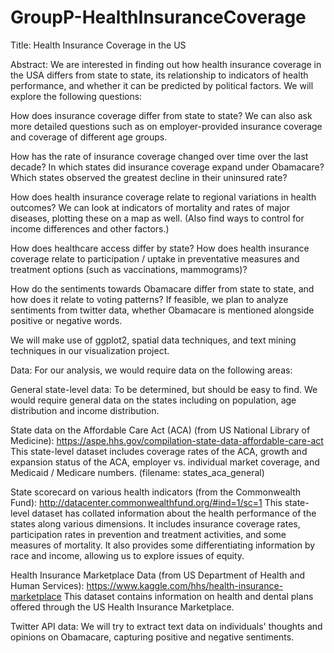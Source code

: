 # GroupP-HealthInsuranceCoverage

Title: Health Insurance Coverage in the US

Abstract: We are interested in finding out how health insurance coverage in the USA differs from state to state, its relationship to indicators of health performance, and whether it can be predicted by political factors. We will explore the following questions:

How does insurance coverage differ from state to state? We can also ask more detailed questions such as on employer-provided insurance coverage and coverage of different age groups.

How has the rate of insurance coverage changed over time over the last decade? In which states did insurance coverage expand under Obamacare? Which states observed the greatest decline in their uninsured rate?

How does health insurance coverage relate to regional variations in health outcomes? We can look at indicators of mortality and rates of major diseases, plotting these on a map as well. (Also find ways to control for income differences and other factors.)

How does healthcare access differ by state? How does health insurance coverage relate to participation / uptake in preventative measures and treatment options (such as vaccinations, mammograms)?

How do the sentiments towards Obamacare differ from state to state, and how does it relate to voting patterns? If feasible, we plan to analyze sentiments from twitter data, whether Obamacare is mentioned alongside positive or negative words.

We will make use of ggplot2, spatial data techniques, and text mining techniques in our visualization project.

Data: For our analysis, we would require data on the following areas:

General state-level data: To be determined, but should be easy to find.
We would require general data on the states including on population, age distribution and income distribution.

State data on the Affordable Care Act (ACA) (from US National Library of Medicine): https://aspe.hhs.gov/compilation-state-data-affordable-care-act
This state-level dataset includes coverage rates of the ACA, growth and expansion status of the ACA, employer vs. individual market coverage, and Medicaid / Medicare numbers. (filename: states_aca_general)

State scorecard on various health indicators (from the Commonwealth Fund): http://datacenter.commonwealthfund.org/#ind=1/sc=1
This state-level dataset has collated information about the health performance of the states along various dimensions. It includes insurance coverage rates, participation rates in prevention and treatment activities, and some measures of mortality. It also provides some differentiating information by race and income, allowing us to explore issues of equity.

Health Insurance Marketplace Data (from US Department of Health and Human Services): https://www.kaggle.com/hhs/health-insurance-marketplace
This dataset contains information on health and dental plans offered through the US Health Insurance Marketplace.

Twitter API data:
We will try to extract text data on individuals' thoughts and opinions on Obamacare, capturing positive and negative sentiments.
